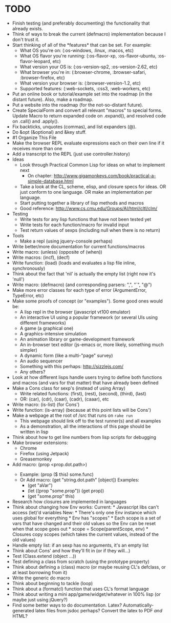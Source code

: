 # TODO

* Finish testing (and preferably documenting) the functionality that already exists.
* Think of ways to break the current (defmacro) implementation because I don't trust it.
* Start thinking of all of the \*features* that can be set. For example:
  * What OS you're on: (:os-windows, :linux, :macos, etc)
  * What OS flavor you're running: (:os-flavor-xp, :os-flavor-ubuntu, :os-flavor-leopard, etc)
  * What version your OS is: (:os-version-sp2, :os-version-2.62, etc)
  * What browser you're in: (:browser-chrome, :browser-safari, :browser-firefox, etc)
  * What version your browser is: (:browser-version-1.2, etc)
  * Supported features: (:web-sockets, :css3, :web-workers, etc)
* Put an online book or tutorial/example set into the roadmap (in the distant future). Also, make a roadmap.
* Put a website into the roadmap (for the not-so-distant future).
* Create SpecialForm and convert all relevant "macros" to special forms. Update Macro to return expanded code on .expand(), and resolved code on .call() and .apply().
* Fix backticks, unquotes (commas), and list expanders (@).
* Do &opt (&optional) and &key stuff.
* #1 Organize This File
* Make the browser REPL evaluate expressions each on their own line if it receives more than one
* Add a transcript to the REPL (just use controller.history)
* Ideas
    * Look through Practical Common Lisp for ideas on what to implement next
        * On chapter: http://www.gigamonkeys.com/book/practical-a-simple-database.html
    * Take a look at the CL, scheme, elisp, and closure specs for ideas. OR just conform to one language. OR make an implementation per language.
	* Start putting together a library of lisp methods and macros
	* Good reference: http://www.cs.cmu.edu/Groups/AI/html/cltl/clm/
* Testing
    * Write tests for any lisp functions that have not been tested yet
	* Write tests for each function/macro for invalid input
	* Test return values of sexps (including null when there is no return)
* Tools
    * Make a repl (using jquery-console perhaps)
* Write better/more documentation for current functions/macros
* Write macro: (unless) (opposite of (when))
* Write macros: (incf), (decf)
* Write function: (load) (loads and evaluates a lisp file inline, synchronously)
* Think about the fact that 'nil' is actually the empty list (right now it's 'null')
* Write macro: (defmacro) (and corresponding parsers: ",", "`", "@")
* Make more error classes for each type of error (ArgumentError, TypeError, etc)
* Make some proofs of concept (or "examples"). Some good ones would be:
	* A lisp repl in the browser (javascript vt100 emulator)
	* An interactive UI using a popular framework (or several UIs using different frameworks)
	* A game (a graphical one)
	* A graphics-intensive simulation
	* An animation library or game-development framework
	* An in-browser text editor (js-emacs or, more likely, something much simpler)
	* A dynamic form (like a multi-"page" survey)
	* An audio sequencer
	* Something with this perhaps: http://sizzlejs.com/
	* Any others?
* Look at how different lisps handle users trying to define both functions and macros (and vars for that matter) that have already been defined
* Make a Cons class for sexp's (instead of using Array)
	* Write related functions: (first), (rest), (second), (third), (last)
	* OR: (car), (cdr), (caar), (cadr), (caaar), etc
* Write macro: (is-list) (for Cons')
* Write function: (is-array) (because at this point lists will be Cons')
* Make a webpage at the root of /src that runs on `rake run`
	* This webpage should link off to the test runner(s) and all examples
	* As a demonstration, all the interactions of this page should be written in lisp
* Think about how to get line numbers from lisp scripts for debugging
* Make browser extensions:
	* Chrome
	* Firefox (using Jetpack)
	* Greasemonkey
* Add macro: (prop <object> <prop.dot.path>)
	* Example: (prop ($ this) some.func)
	* Or Add macro: (get "string.dot.path" [object])
	  Examples:
		- (get "aVar")
		- (let ((prop "some.prop"))
			(get prop))
		- (get "some.prop" this)
* Research how closures are implemented in languages
* Think about changing how Env works:
	Current:
		* Javascript libs can't access (let)'d variables
	New:
		* There's only one Env instance which uses global for everything
		* Env has "scopes"
			* Each scope is a set of vars that have changed and their old values so the Env can be reset when that scope goes out
		* scope = Scope(parentScope, env)
		* Closures copy scopes (which takes the current values, instead of the old values)
* Handle empty list: if an sexp has no arguments, it's an empty list
* Think about Cons' and how they'll fit in (or if they will...)
* Test (Class.extend (object ...))
* Test defining a class from scratch (using the prototype property)
* Think about defining a (class) macro (or maybe reusing CL's defclass, or at least borrowing from it)
* Write the generic do macro
* Think about beginning to tackle (loop)
* Think about a (formatcl) function that uses CL's format language
* Think about writing a mini app/game/widget/whatever in 100% lisp (or maybe just using jQuery?)
* Find some better ways to do documentation. Latex? Automatically-generated latex files from jsdoc perhaps? Convert the latex to PDF _and_ HTML?
